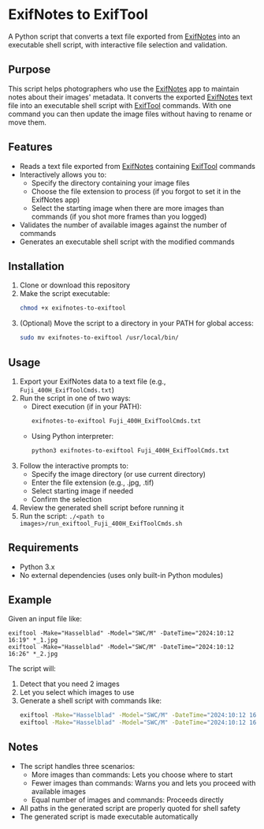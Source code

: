 # ExifNotes to ExifTool

A Python script that converts a text file exported from [ExifNotes](https://play.google.com/store/apps/details?id=com.tommihirvonen.exifnotes&hl=en-US) into an executable shell script, with interactive file selection and validation.

## Purpose

This script helps photographers who use the [ExifNotes](https://play.google.com/store/apps/details?id=com.tommihirvonen.exifnotes&hl=en-US) app to maintain notes about their images' metadata. It converts the exported [ExifNotes](https://play.google.com/store/apps/details?id=com.tommihirvonen.exifnotes&hl=en-US) text file into an executable shell script with [ExifTool](https://exiftool.org/) commands. With one command you can then update the image files without having to rename or move them.

## Features

- Reads a text file exported from [ExifNotes](https://play.google.com/store/apps/details?id=com.tommihirvonen.exifnotes&hl=en-US) containing [ExifTool](https://exiftool.org/) commands
- Interactively allows you to:
  - Specify the directory containing your image files
  - Choose the file extension to process (if you forgot to set it in the ExifNotes app)
  - Select the starting image when there are more images than commands (if you shot more frames than you logged)
- Validates the number of available images against the number of commands
- Generates an executable shell script with the modified commands

## Installation

1. Clone or download this repository
2. Make the script executable:
   ```bash
   chmod +x exifnotes-to-exiftool
   ```
3. (Optional) Move the script to a directory in your PATH for global access:
   ```bash
   sudo mv exifnotes-to-exiftool /usr/local/bin/
   ```

## Usage

1. Export your ExifNotes data to a text file (e.g., `Fuji_400H_ExifToolCmds.txt`)
2. Run the script in one of two ways:
   - Direct execution (if in your PATH):
     ```bash
     exifnotes-to-exiftool Fuji_400H_ExifToolCmds.txt
     ```
   - Using Python interpreter:
     ```bash
     python3 exifnotes-to-exiftool Fuji_400H_ExifToolCmds.txt
     ```
3. Follow the interactive prompts to:
   - Specify the image directory (or use current directory)
   - Enter the file extension (e.g., .jpg, .tif)
   - Select starting image if needed
   - Confirm the selection
4. Review the generated shell script before running it
5. Run the script: `./<path to images>/run_exiftool_Fuji_400H_ExifToolCmds.sh`

## Requirements

- Python 3.x
- No external dependencies (uses only built-in Python modules)

## Example

Given an input file like:
```
exiftool -Make="Hasselblad" -Model="SWC/M" -DateTime="2024:10:12 16:19" *_1.jpg
exiftool -Make="Hasselblad" -Model="SWC/M" -DateTime="2024:10:12 16:26" *_2.jpg
```

The script will:
1. Detect that you need 2 images
2. Let you select which images to use
3. Generate a shell script with commands like:
   ```bash
   exiftool -Make="Hasselblad" -Model="SWC/M" -DateTime="2024:10:12 16:19" "path/to/your/image1.jpg"
   exiftool -Make="Hasselblad" -Model="SWC/M" -DateTime="2024:10:12 16:26" "path/to/your/image2.jpg"
   ```

## Notes

- The script handles three scenarios:
  - More images than commands: Lets you choose where to start
  - Fewer images than commands: Warns you and lets you proceed with available images
  - Equal number of images and commands: Proceeds directly
- All paths in the generated script are properly quoted for shell safety
- The generated script is made executable automatically 
